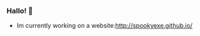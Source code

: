### Hallo! 👋

- Im currently working on a website:http://spookyexe.github.io/

<img src="https://discord.c99.nl/widget/theme-4/695491063946674236.png" alt="">

<!-- #### Languages I'm a familiar with:

- 🐍 Python
- 💻 HTML/CSS
- C++
-->
